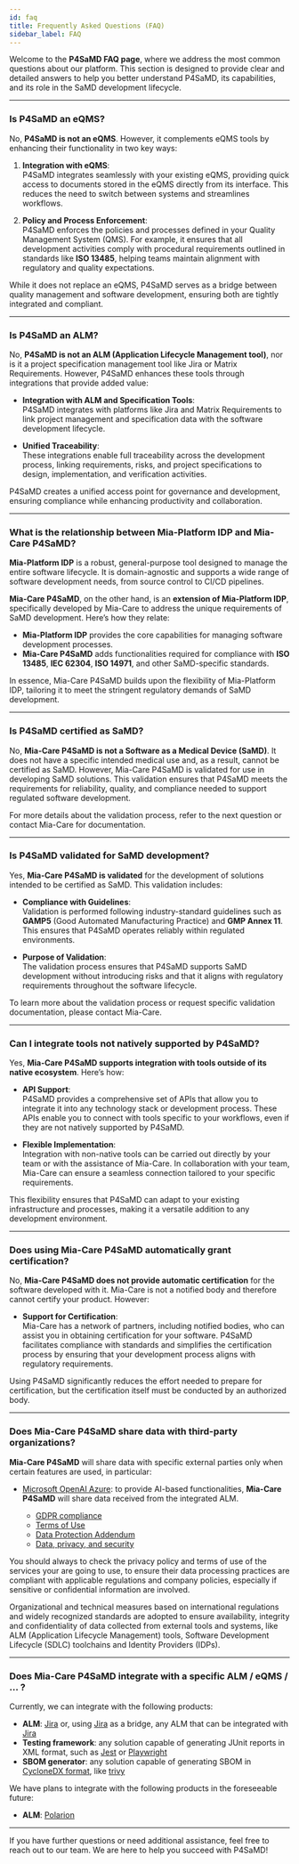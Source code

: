 ```yaml
---
id: faq
title: Frequently Asked Questions (FAQ)
sidebar_label: FAQ
---
```


Welcome to the **P4SaMD FAQ page**, where we address the most common questions about our platform. This section is designed to provide clear and detailed answers to help you better understand P4SaMD, its capabilities, and its role in the SaMD development lifecycle.

---

### Is P4SaMD an eQMS?

No, **P4SaMD is not an eQMS**. However, it complements eQMS tools by enhancing their functionality in two key ways:

1. **Integration with eQMS**:  
   P4SaMD integrates seamlessly with your existing eQMS, providing quick access to documents stored in the eQMS directly from its interface. This reduces the need to switch between systems and streamlines workflows.

2. **Policy and Process Enforcement**:  
   P4SaMD enforces the policies and processes defined in your Quality Management System (QMS). For example, it ensures that all development activities comply with procedural requirements outlined in standards like **ISO 13485**, helping teams maintain alignment with regulatory and quality expectations.

While it does not replace an eQMS, P4SaMD serves as a bridge between quality management and software development, ensuring both are tightly integrated and compliant.

---

### Is P4SaMD an ALM?

No, **P4SaMD is not an ALM (Application Lifecycle Management tool)**, nor is it a project specification management tool like Jira or Matrix Requirements. However, P4SaMD enhances these tools through integrations that provide added value:

- **Integration with ALM and Specification Tools**:  
   P4SaMD integrates with platforms like Jira and Matrix Requirements to link project management and specification data with the software development lifecycle.
  
- **Unified Traceability**:  
   These integrations enable full traceability across the development process, linking requirements, risks, and project specifications to design, implementation, and verification activities.

P4SaMD creates a unified access point for governance and development, ensuring compliance while enhancing productivity and collaboration.

---

### What is the relationship between Mia-Platform IDP and Mia-Care P4SaMD?

**Mia-Platform IDP** is a robust, general-purpose tool designed to manage the entire software lifecycle. It is domain-agnostic and supports a wide range of software development needs, from source control to CI/CD pipelines.

**Mia-Care P4SaMD**, on the other hand, is an **extension of Mia-Platform IDP**, specifically developed by Mia-Care to address the unique requirements of SaMD development. Here’s how they relate:

- **Mia-Platform IDP** provides the core capabilities for managing software development processes.
- **Mia-Care P4SaMD** adds functionalities required for compliance with **ISO 13485**, **IEC 62304**, **ISO 14971**, and other SaMD-specific standards.

In essence, Mia-Care P4SaMD builds upon the flexibility of Mia-Platform IDP, tailoring it to meet the stringent regulatory demands of SaMD development.

---

### Is P4SaMD certified as SaMD?

No, **Mia-Care P4SaMD is not a Software as a Medical Device (SaMD)**. It does not have a specific intended medical use and, as a result, cannot be certified as SaMD. However, Mia-Care P4SaMD is validated for use in developing SaMD solutions. This validation ensures that P4SaMD meets the requirements for reliability, quality, and compliance needed to support regulated software development.

For more details about the validation process, refer to the next question or contact Mia-Care for documentation.

---

### Is P4SaMD validated for SaMD development?

Yes, **Mia-Care P4SaMD is validated** for the development of solutions intended to be certified as SaMD. This validation includes:

- **Compliance with Guidelines**:  
   Validation is performed following industry-standard guidelines such as **GAMP5** (Good Automated Manufacturing Practice) and **GMP Annex 11**. This ensures that P4SaMD operates reliably within regulated environments.

- **Purpose of Validation**:  
   The validation process ensures that P4SaMD supports SaMD development without introducing risks and that it aligns with regulatory requirements throughout the software lifecycle.

To learn more about the validation process or request specific validation documentation, please contact Mia-Care.

---

### Can I integrate tools not natively supported by P4SaMD?

Yes, **Mia-Care P4SaMD supports integration with tools outside of its native ecosystem**. Here’s how:

- **API Support**:  
   P4SaMD provides a comprehensive set of APIs that allow you to integrate it into any technology stack or development process. These APIs enable you to connect with tools specific to your workflows, even if they are not natively supported by P4SaMD.

- **Flexible Implementation**:  
   Integration with non-native tools can be carried out directly by your team or with the assistance of Mia-Care. In collaboration with your team, Mia-Care can ensure a seamless connection tailored to your specific requirements.

This flexibility ensures that P4SaMD can adapt to your existing infrastructure and processes, making it a versatile addition to any development environment.

---

### Does using Mia-Care P4SaMD automatically grant certification?

No, **Mia-Care P4SaMD does not provide automatic certification** for the software developed with it. Mia-Care is not a notified body and therefore cannot certify your product. However:

- **Support for Certification**:  
   Mia-Care has a network of partners, including notified bodies, who can assist you in obtaining certification for your software. P4SaMD facilitates compliance with standards and simplifies the certification process by ensuring that your development process aligns with regulatory requirements.

Using P4SaMD significantly reduces the effort needed to prepare for certification, but the certification itself must be conducted by an authorized body.

---

### Does Mia-Care P4SaMD share data with third-party organizations?

**Mia-Care P4SaMD** will share data with specific external parties only when certain features are used, in particular:

- [Microsoft OpenAI Azure][azure-openai-service]: to provide AI-based functionalities, **Mia-Care P4SaMD** will share data received from the integrated ALM.

  - [GDPR compliance][azure-openai-gdpr]
  - [Terms of Use][azure-openai-tos]
  - [Data Protection Addendum][azure-openai-dpa]
  - [Data, privacy, and security][azure-openai-data-privacy-security]

You should always to check the privacy policy and terms of use of the services your are going to use, to ensure their data processing practices are compliant with applicable regulations and company policies, especially if sensitive or confidential information are involved.

Organizational and technical measures based on international regulations and widely recognized standards are adopted to ensure availability, integrity and confidentiality of data collected from external tools and systems, like ALM (Application Lifecycle Management) tools, Software Development Lifecycle (SDLC) toolchains and Identity Providers (IDPs).

---

### Does Mia-Care P4SaMD integrate with a specific ALM / eQMS / … ?

Currently, we can integrate with the following products:

- **ALM**: [Jira][jira] or, using [Jira][jira] as a bridge, any ALM that can be integrated with [Jira][jira] 
- **Testing framework**: any solution capable of generating JUnit reports in XML format, such as [Jest][jest] or [Playwright][playwright]
- **SBOM generator**: any solution capable of generating SBOM in [CycloneDX format][cyclone-dx], like [trivy][trivy]

We have plans to integrate with the following products in the foreseeable future:

- **ALM**: [Polarion][polarion]

---

If you have further questions or need additional assistance, feel free to reach out to our team. We are here to help you succeed with P4SaMD!

[azure-openai-service]: https://azure.microsoft.com/en-us/products/ai-services/openai-service
[azure-openai-gdpr]: https://learn.microsoft.com/en-us/legal/gdpr
[azure-openai-tos]: https://learn.microsoft.com/en-us/legal/termsofuse
[azure-openai-dpa]: https://aka.ms/DPA
[azure-openai-data-privacy-security]: https://learn.microsoft.com/en-us/legal/cognitive-services/openai/data-privacy
[cyclone-dx]: https://cyclonedx.org/
[jest]: https://github.com/jest-community/jest-junit
[jira]: https://www.atlassian.com/it/software/jira
[playwright]: https://playwright.dev/docs/test-reporters#junit-reporter
[polarion]: https://polarion.plm.automation.siemens.com/
[trivy]: https://trivy.dev/latest/
